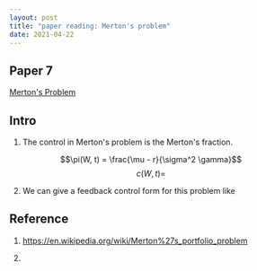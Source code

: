 ```yaml
---
layout: post
title: "paper reading: Merton's problem"
date: 2021-04-22
---
```


## Paper 7
[Merton's Problem](https://teach.business.uq.edu.au/courses/FINM6900/files/module-2/readings/MertonJET.pdf)

## Intro 

1. The control in Merton's problem is the Merton's fraction. 

$$\pi(W, t) = \frac{\mu - r}{\sigma^2 \gamma}$$
$$c(W, t) = $$

2. We can give a feedback control form for this problem like

## Reference 

1. https://en.wikipedia.org/wiki/Merton%27s_portfolio_problem

2. 